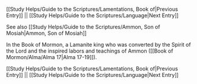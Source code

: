 [[Study Helps/Guide to the Scriptures/Lamentations, Book of|Previous Entry]]  ||  [[Study Helps/Guide to the Scriptures/Language|Next Entry]]

 See also [[Study Helps/Guide to the Scriptures/Ammon, Son of Mosiah|Ammon, Son of Mosiah]]

 In the Book of Mormon, a Lamanite king who was converted by the Spirit of the Lord and the inspired labors and teachings of Ammon ([[Book of Mormon/Alma/Alma 17|Alma 17-19]]).

[[Study Helps/Guide to the Scriptures/Lamentations, Book of|Previous Entry]]  ||  [[Study Helps/Guide to the Scriptures/Language|Next Entry]]